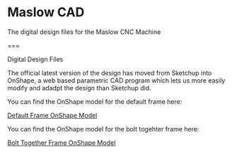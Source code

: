 # Maslow CAD

The digital design files for the Maslow CNC Machine

===

Digital Design Files

The official latest version of the design has moved from Sketchup into OnShape, a web based
parametric CAD program which lets us more easily modify and adadpt the design than Sketchup
did. 

You can find the OnShape model for the default frame here:

[Default Frame OnShape Model](https://cad.onshape.com/documents/bb4070d4347a04156066aecd/w/cc700f50fb591efdcf3dff27/e/5fe97348d45b2bf22a29a1ce)


You can find the OnShape model for the bolt togehter frame here:

[Bolt Together Frame OnShape Model](https://cad.onshape.com/documents/541f931ef1cd300726f54cf3/w/2e46e46e415d8c274b77c05c/e/bbd5cb914ffed6d673f649a3)
